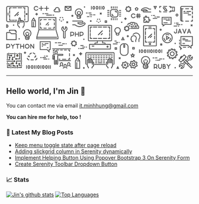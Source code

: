 <a href="http://minhhungit.github.com/"><img src="https://raw.githubusercontent.com/minhhungit/minhhungit/master/assets/banner-img-01.png" /></a>

---

## Hello world, I'm Jin 👋
You can contact me via email [it.minhhung@gmail.com](mailto:it.minhhung@gmail.com)

**You can hire me for help, too !**

### 📝 Latest My Blog Posts
<!-- MYBLOG:START -->
- [Keep menu toggle state after page reload](https://minhhungit.github.io/2020/10/16/011-keep-menu-toggle-state-after-page-reload/)
- [Adding slickgrid column in Serenity dynamically](https://minhhungit.github.io/2020/10/07/010-adding-slickgrid-column-in-serenity-dynamically/)
- [Implement Helping Button Using Popover Bootstrap 3 On Serenity Form](https://minhhungit.github.io/2020/08/06/009-implement-helping-button-using-popover-bootstrap-3-on-serenity-form/)
- [Create Serenity Toolbar Dropdown Button](https://minhhungit.github.io/2020/06/10/008-create-serenity-toolbar-dropdown-button/)
<!-- MYBLOG:END -->

### 📈 Stats
[![Jin's github stats](https://github-readme-stats.vercel.app/api?username=minhhungit&count_private=false&theme=vue&show_icons=true)](https://github.com/minhhungit)
[![Top Languages](https://github-readme-stats.vercel.app/api/top-langs/?username=minhhungit&langs_count=9&layout=compact&theme=vue)](https://github.com/minhhungit)
